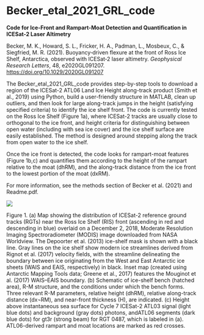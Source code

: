 # Becker_etal_2021_GRL_code

<b>Code for Ice-Front and Rampart-Moat Detection and Quantification in ICESat-2 Laser Altimetry</b>

Becker, M. K., Howard, S. L., Fricker, H. A., Padman, L., Mosbeux, C., & Siegfried, M. R. (2021).  Buoyancy‐driven flexure at the front of Ross Ice Shelf, Antarctica, observed with ICESat‐2 laser altimetry.  <i>Geophysical Research Letters</i>, 48, e2020GL091207. https://doi.org/10.1029/2020GL091207


The Becker_etal_2021_GRL_code provides step-by-step tools to download a region of the ICESat-2 ATL06 Land Ice Height along-track product (Smith et al., 2019) using Python, build a user-friendly structure in MATLAB, clean up outliers, and then look for large along-track jumps in the height (satisfying specified criteria) to identify the ice shelf front.  The code is currently tested on the Ross Ice Shelf (Figure 1a), where ICESat-2 tracks are usually close to orthogonal to the ice front, and height criteria for distinguishing between open water (including with sea ice cover) and the ice shelf surface are easily established. The method is designed around stepping along the track from open water to the ice shelf.

Once the ice front is detected, the code looks for rampart-moat features (Figure 1b,c) and quantifies them according to the height of the rampart relative to the moat (dhRM), and the along-track distance from the ice front to the lowest portion of the moat (dxRM).  

For more information, see the methods section of Becker et al. (2021) and Readme.pdf.

<image src="fig1_readme.jpg">

Figure 1. (a) Map showing the distribution of ICESat-2 reference ground tracks (RGTs) near the Ross Ice Shelf (RIS) front (ascending in red and descending in blue) overlaid on a December 2, 2018, Moderate Resolution Imaging Spectroradiometer (MODIS) image downloaded from NASA Worldview. The Depoorter et al. (2013) ice-shelf mask is shown with a black line. Gray lines on the ice shelf show modern ice streamlines derived from Rignot et al. (2017) velocity fields, with the streamline delineating the boundary between ice originating from the West and East Antarctic ice sheets (WAIS and EAIS, respectively) in black. Inset map (created using Antarctic Mapping Tools data; Greene et al., 2017) features the Mouginot et al. (2017) WAIS–EAIS boundary. (b) Schematic of ice-shelf bench (hatched area), R-M structure, and the conditions under which the bench forms. Three relevant R-M parameters, relative height (dhRM), relative along-track distance (dx¬RM), and near-front thickness (H), are indicated. (c) Height above instantaneous sea surface for Cycle 7 ICESat-2 ATL03 signal (light blue dots) and background (gray dots) photons, andATL06 segments (dark blue dots) for gt3r (strong beam) for RGT 0487, which is labeled in (a). ATL06-derived rampart and moat locations are marked as red crosses. 
